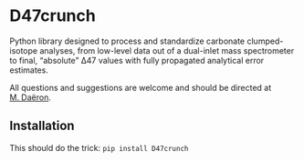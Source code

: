 # D47crunch

Python library designed to process and standardize carbonate clumped-isotope
analyses, from low-level data out of a dual-inlet mass spectrometer to final,
“absolute” Δ47 values with fully propagated analytical error estimates.

All questions and suggestions are welcome and should be directed at [M.&nbsp;Daëron](mailto:mathieu@daeron.fr?subject=[D47crunch]).

## Installation

This should do the trick: `pip install D47crunch`

